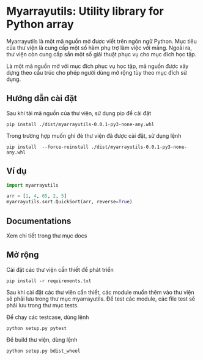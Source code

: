 # Myarrayutils: Utility library for Python array

Myarrayutils là một mã nguồn mở được viết trên ngôn ngữ Python. Mục tiêu của thư viện là cung cấp một số hàm phụ trợ làm
việc với mảng. Ngoài ra, thư viện còn cung cấp sẵn một số giải thuật phục vụ cho mục đích học tập.

Là một mã nguồn mở với mục đích phục vụ học tập, mã nguồn được xây dựng theo cấu trúc cho phép người dùng mở rộng tùy
theo mục đích sử dụng.

## Hướng dẫn cài đặt

Sau khi tải mã nguồn của thư viện, sử dụng pip để cài đặt

```commandline
pip install ./dist/myarrayutils-0.0.1-py3-none-any.whl
```

Trong trường hợp muốn ghi đè thư viện đã được cài đặt, sử dụng lệnh

```commandline
pip install  --force-reinstall ./dist/myarrayutils-0.0.1-py3-none-any.whl
```

## Ví dụ

```python
import myarrayutils

arr = [1, 4, 65, 2, 5]
myarrayutils.sort.QuickSort(arr, reverse=True)
```

## Documentations

Xem chi tiết trong thư mục docs

## Mở rộng

Cài đặt các thư viện cần thiết để phát triển

```commandline
pip install -r requirements.txt
```

Sau khi cài đặt các thư viên cần thiết, các module muốn thêm vào thư viện sẽ phải lưu trong thư mục myarrayutils. Để
test các module, các file test sẽ phải lưu trong thư mục tests.

Để chạy các testcase, dùng lệnh

```commandline
python setup.py pytest
```

Để build thư viện, dùng lệnh

```commandline
python setup.py bdist_wheel
```